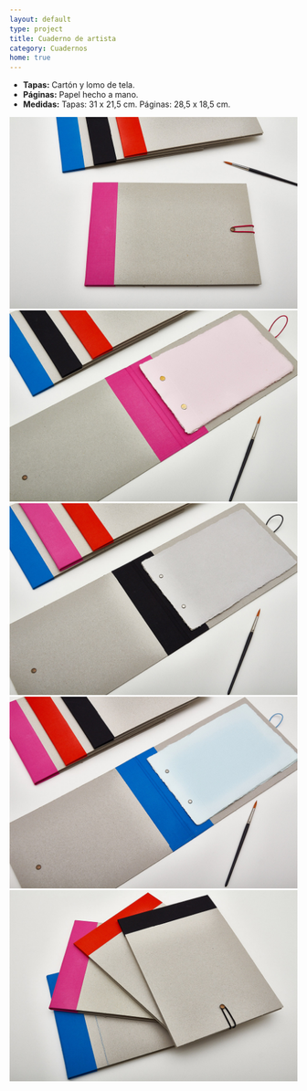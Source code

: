 ```yaml
---
layout: default
type: project
title: Cuaderno de artista
category: Cuadernos
home: true
---
```


- **Tapas:** Cartón y lomo de tela. 
- **Páginas:** Papel hecho a mano.
- **Medidas:** Tapas: 31 x 21,5 cm. Páginas: 28,5 x 18,5 cm.

![](01.jpg)
![](02.jpg)
![](03.jpg)
![](04.jpg)
![](05.jpg)
